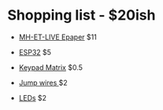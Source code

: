 # Shopping list - $20ish


+ <a href="https://www.aliexpress.com/item/MH-ET-LIVE-1-54-Inch-Epaper-Module-E-paper-E-Ink-EInk-Display-Screen-SPI/32915952925.html?spm=2114.search0104.3.1.22fc23aeXlZSqO&ws_ab_test=searchweb0_0,searchweb201602_6_10065_10130_10068_10547_319_317_10548_10696_10192_10190_453_10084_454_10083_10618_10307_10820_10301_10821_10303_537_536_10059_10884_10887_321_322_10103,searchweb201603_55,ppcSwitch_0&algo_expid=f1ceb623-a63d-4660-a4a1-32acc16444f4-0&algo_pvid=f1ceb623-a63d-4660-a4a1-32acc16444f4">MH-ET-LIVE Epaper</a> $11

+ <a href="https://www.aliexpress.com/item/ESP-32-ESP-32S-Wireless-WiFi-Bluetooth-Development-Board-2-4GHz-Micro-USB-CP2102-Dual-Core/32906857429.html?spm=2114.search0104.3.16.1e8a40716QpFAb&ws_ab_test=searchweb0_0,searchweb201602_6_10065_10130_10068_10547_319_317_10548_10696_10192_10190_453_10084_454_10083_10618_10307_10820_10301_10821_10303_537_536_10059_10884_10887_321_322_10103,searchweb201603_55,ppcSwitch_0&algo_expid=4d03f715-2ee1-4a5f-bc96-02c29c58aa29-2&algo_pvid=4d03f715-2ee1-4a5f-bc96-02c29c58aa29">ESP32</a> $5

+ <a href="https://www.aliexpress.com/item/16-Key-Membrane-Switch-Keypad-4X4-Matrix-Keyboard-for-arduino-Diy-Kit/32874565775.html?spm=2114.search0104.3.8.530b6c7aS1qeNB&ws_ab_test=searchweb0_0,searchweb201602_6_10065_10130_10068_10547_319_317_10548_10696_10192_10190_453_10084_454_10083_10618_10307_10820_10301_10821_10303_537_536_10059_10884_10887_321_322_10103,searchweb201603_55,ppcSwitch_0&algo_expid=f9e97f5d-f39e-404a-a3d0-12db959c0040-1&algo_pvid=f9e97f5d-f39e-404a-a3d0-12db959c0040">Keypad Matrix</a>  $0.5

+ <a href="https://www.aliexpress.com/item/40PIN-Dupont-Line-10CM-20CM-30CM-Female-to-Male-and-Female-to-Female-Jumper-Wire-Dupont/32956301840.html?spm=2114.search0104.3.17.34934da5LJUVqu&ws_ab_test=searchweb0_0,searchweb201602_6_10065_10130_10068_10547_319_317_10548_10696_10192_10190_453_10084_454_10083_10618_10307_10820_10301_10821_10303_537_536_10059_10884_10887_321_322_10103,searchweb201603_55,ppcSwitch_0&algo_expid=9ef73332-820f-45ca-82cf-6c768d15550b-2&algo_pvid=9ef73332-820f-45ca-82cf-6c768d15550b">Jump wires </a> $2

+ <a href="https://www.aliexpress.com/item/100pcs-5mm-LED-diode-Light-Assorted-Kit-DIY-LEDs-Set-White-Yellow-Red-Green-Blue-free/32323764461.html?spm=2114.search0104.3.11.5d4269f4t3ClBI&ws_ab_test=searchweb0_0,searchweb201602_6_10065_10130_10068_10547_319_317_10548_10696_10192_10190_453_10084_454_10083_10618_10307_10820_10301_10821_10303_537_536_10059_10884_10887_321_322_10103,searchweb201603_55,ppcSwitch_0&algo_expid=29002c72-b315-4704-8ab1-00a8fd930bb5-1&algo_pvid=29002c72-b315-4704-8ab1-00a8fd930bb5">LEDs</a> $2
